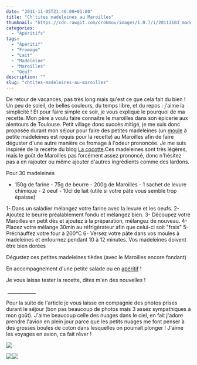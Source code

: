 ```yaml
---
date: "2011-11-05T21:46:00+01:00"
title: "Ch'tites madeleines au Maroilles"
thumbnail: "https://cdn.rawgit.com/crokmou/images/1.0.7/i/20111103_madeleine_maroille_1.jpg"
categories:
  - "Apéritifs"
tags:
  - "Aperitif"
  - "Fromage"
  - "Lait"
  - "Madeleine"
  - "Maroilles"
  - "Oeuf"
description: ""
slug: "chtites-madeleines-au-maroilles"
---
```


De retour de vacances, pas très long mais qu'est ce que cela fait du bien ! Un peu de soleil, de belles couleurs, du temps libre, et du repos : j'aime la simplicité ! Et pour faire simple ce soir, je vous explique le pourquoi de ma recette. Mon père a voulu faire connaitre le maroilles dans son épicerie aux alentours de Toulouse. Petit village donc succès mitigé, je me suis donc proposée durant mon séjour pour faire des petites madeleines (un [moule](http://www.rueducommerce.fr/m/pl/malid:5325292) à petite madeleines est requis pour la recette) au Maroilles afin de faire déguster d'une autre manière ce fromage à l'odeur prononcée. Je me suis inspirée de la recette du blog [La cocotte](http://lacocotte.nordblogs.com/archive/2011/03/02/ch-tites-madeleines.html).Ces madeleines sont très légères, mais le goût de Maroilles pas forcément assez prononcé, donc n'hésitez pas a en rajouter ou même ajouter d'autres ingrédients comme des lardons.

Pour 30 madeleines

- 150g de farine - 75g de beurre - 200g de Maroilles - 1 sachet de levure chimique - 2 oeuf - 10cl de lait (utile si votre pâte vous semble trop épaisse)

1- Dans un saladier mélangez votre farine avec la levure et les oeufs. 2- Ajoutez le beurre préalablement fondu et mélangez bien. 3- Découpez votre Maroilles en petit dès et ajoutez à la préparation, mélangez de nouveau. 4- Placez votre mélange 30min au réfrigérateur afin que celui-ci soit "frais" 5- Préchauffez votre four à 200°C 6- Versez votre pâte dans vos moules à madeleines et enfournez pendant 10 à 12 minutes. Vos madeleines doivent être bien dorées

Dégustez ces petites madeleines tièdes (avec le Maroilles encore fondant)

En accompagnement d'une petite salade ou en [apéritif](http://www.rueducommerce.fr/m/pl/malid:4969865) !

Je vous laisse tester la recette, dites m'en des nouvelles !

 ____________

Pour la suite de l'article je vous laisse en compagnie des photos prises durant le séjour (bon pas beaucoup de photos mais 3 assez sympathiques à mon goût). J'aime beaucoup celle des nuages dans le ciel, en fait j'adore prendre l'avion en plein jour parce que les petits nuages me font penser à des grosses boules de coton dans lesquelles on pourrait plonger ! J'aime les voyages en avion, ca fait rêver !

[![](http://1.bp.blogspot.com/-gqHQFPUXMKc/TrWe7xvDuSI/AAAAAAAABDQ/A8tpm2nE4Dc/s640/IMG_5017.jpg)](http://1.bp.blogspot.com/-gqHQFPUXMKc/TrWe7xvDuSI/AAAAAAAABDQ/A8tpm2nE4Dc/s1600/IMG_5017.jpg)

[![](http://3.bp.blogspot.com/-aPEz_Sa3frw/TrWe4mOSdjI/AAAAAAAABDI/g-Z7PCfiYUY/s400/IMG_4861.jpg)](http://3.bp.blogspot.com/-aPEz_Sa3frw/TrWe4mOSdjI/AAAAAAAABDI/g-Z7PCfiYUY/s1600/IMG_4861.jpg)[![](http://4.bp.blogspot.com/-il2YIIBi2_Q/TrWewc3vSEI/AAAAAAAABDA/UUDowouyYew/s400/IMG_4844.jpg)](http://4.bp.blogspot.com/-il2YIIBi2_Q/TrWewc3vSEI/AAAAAAAABDA/UUDowouyYew/s1600/IMG_4844.jpg)